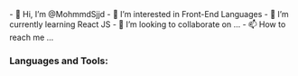 <head>
<link href= "//#" rel= "stylesheet" >
</head>
- 👋 Hi, I’m @MohmmdSjjd
- 👀 I’m interested in Front-End Languages
- 🌱 I’m currently learning React JS
- 💞️ I’m looking to collaborate on ...
- 📫 How to reach me ...

<!---
MohmmdSjjd/MohmmdSjjd is a ✨ special ✨ repository because its `README.md` (this file) appears on your GitHub profile.
You can click the Preview link to take a look at your changes.
--->
<h3 align="left">Languages and Tools:</h3>
<i class="\f015"> </i>
